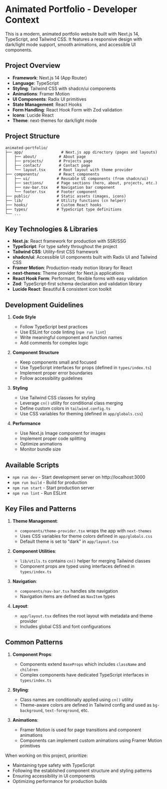 # Animated Portfolio - Developer Context

This is a modern, animated portfolio website built with Next.js 14, TypeScript, and Tailwind CSS. It features a responsive design with dark/light mode support, smooth animations, and accessible UI components.

## Project Overview

- **Framework**: Next.js 14 (App Router)
- **Language**: TypeScript
- **Styling**: Tailwind CSS with shadcn/ui components
- **Animations**: Framer Motion
- **UI Components**: Radix UI primitives
- **State Management**: React Hooks
- **Form Handling**: React Hook Form with Zod validation
- **Icons**: Lucide React
- **Theme**: next-themes for dark/light mode

## Project Structure

```
animated-portfolio/
├── app/                 # Next.js app directory (pages and layouts)
│   ├── about/          # About page
│   ├── projects/       # Projects page
│   ├── contact/        # Contact page
│   └── layout.tsx      # Root layout with theme provider
├── components/         # React components
│   ├── ui/            # Reusable UI components (from shadcn/ui)
│   ├── sections/      # Page sections (hero, about, projects, etc.)
│   ├── nav-bar.tsx    # Navigation bar component
│   └── footer.tsx     # Footer component
├── public/            # Static assets (images, icons)
├── lib/               # Utility functions (cn helper)
├── hooks/             # Custom React hooks
├── types/             # TypeScript type definitions
└── ...
```

## Key Technologies & Libraries

- **Next.js**: React framework for production with SSR/SSG
- **TypeScript**: For type safety throughout the project
- **Tailwind CSS**: Utility-first CSS framework
- **shadcn/ui**: Accessible UI components built with Radix UI and Tailwind CSS
- **Framer Motion**: Production-ready motion library for React
- **next-themes**: Theme provider for Next.js applications
- **React Hook Form**: Performant, flexible forms with easy validation
- **Zod**: TypeScript-first schema declaration and validation library
- **Lucide React**: Beautiful & consistent icon toolkit

## Development Guidelines

1. **Code Style**
   - Follow TypeScript best practices
   - Use ESLint for code linting (`npm run lint`)
   - Write meaningful component and function names
   - Add comments for complex logic

2. **Component Structure**
   - Keep components small and focused
   - Use TypeScript interfaces for props (defined in `types/index.ts`)
   - Implement proper error boundaries
   - Follow accessibility guidelines

3. **Styling**
   - Use Tailwind CSS classes for styling
   - Leverage `cn()` utility for conditional class merging
   - Define custom colors in `tailwind.config.ts`
   - Use CSS variables for theming (defined in `app/globals.css`)

4. **Performance**
   - Use Next.js Image component for images
   - Implement proper code splitting
   - Optimize animations
   - Monitor bundle size

## Available Scripts

- `npm run dev` - Start development server on http://localhost:3000
- `npm run build` - Build for production
- `npm run start` - Start production server
- `npm run lint` - Run ESLint

## Key Files and Patterns

1. **Theme Management**:
   - `components/theme-provider.tsx` wraps the app with `next-themes`
   - Uses CSS variables for theme colors defined in `app/globals.css`
   - Default theme is set to "dark" in `app/layout.tsx`

2. **Component Utilities**:
   - `lib/utils.ts` contains `cn()` helper for merging Tailwind classes
   - Component props are typed using interfaces defined in `types/index.ts`

3. **Navigation**:
   - `components/nav-bar.tsx` handles site navigation
   - Navigation items are defined as `NavItem` types

4. **Layout**:
   - `app/layout.tsx` defines the root layout with metadata and theme provider
   - Includes global CSS and font configurations

## Common Patterns

1. **Component Props**:
   - Components extend `BaseProps` which includes `className` and `children`
   - Complex components have dedicated TypeScript interfaces in `types/index.ts`

2. **Styling**:
   - Class names are conditionally applied using `cn()` utility
   - Theme-aware colors are defined in Tailwind config and used as `bg-background`, `text-foreground`, etc.

3. **Animations**:
   - Framer Motion is used for page transitions and component animations
   - Components can implement custom animations using Framer Motion primitives

When working on this project, prioritize:
- Maintaining type safety with TypeScript
- Following the established component structure and styling patterns
- Ensuring accessibility in UI components
- Optimizing performance for production builds